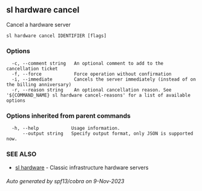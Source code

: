 ## sl hardware cancel

Cancel a hardware server

```
sl hardware cancel IDENTIFIER [flags]
```

### Options

```
  -c, --comment string   An optional comment to add to the cancellation ticket
  -f, --force            Force operation without confirmation
  -i, --immediate        Cancels the server immediately (instead of on the billing anniversary)
  -r, --reason string    An optional cancellation reason. See '${COMMAND_NAME} sl hardware cancel-reasons' for a list of available options
```

### Options inherited from parent commands

```
  -h, --help            Usage information.
      --output string   Specify output format, only JSON is supported now.
```

### SEE ALSO

* [sl hardware](sl_hardware.md)	 - Classic infrastructure hardware servers

###### Auto generated by spf13/cobra on 9-Nov-2023
